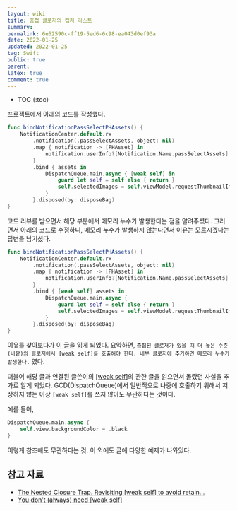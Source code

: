 ```yaml
---
layout: wiki
title: 중첩 클로저의 캡처 리스트
summary: 
permalink: 6e52590c-ff19-5ed6-6c98-ea043d0ef93a
date: 2022-01-25
updated: 2022-01-25
tag: Swift 
public: true
parent: 
latex: true
comment: true
---
```


* TOC
{:toc}

프로젝트에서 아래의 코드를 작성했다.

```swift
func bindNotificationPassSelectPHAssets() {
	NotificationCenter.default.rx
		.notification(.passSelectAssets, object: nil)
		.map { notification -> [PHAsset] in
			notification.userInfo?[Notification.Name.passSelectAssets] as? [PHAsset] ?? []
		}
		.bind { assets in
			DispatchQueue.main.async { [weak self] in
				guard let self = self else { return }
				self.selectedImages = self.viewModel.requestThumbnailImages(with: assets)
			}
		}.disposed(by: disposeBag)
}
```

코드 리뷰를 받으면서 해당 부분에서 메모리 누수가 발생한다는 점을 알려주셨다. 그러면서 아래의 코드로 수정하니, 메모리 누수가 발생하지 않는다면서 이유는 모르시겠다는 답변을 남기셨다.

```swift
func bindNotificationPassSelectPHAssets() {
	NotificationCenter.default.rx
		.notification(.passSelectAssets, object: nil)
		.map { notification -> [PHAsset] in
			notification.userInfo?[Notification.Name.passSelectAssets] as? [PHAsset] ?? []
		}
		.bind { [weak self] assets in
			DispatchQueue.main.async {
				guard let self = self else { return }
				self.selectedImages = self.viewModel.requestThumbnailImages(with: assets)
			}
		}.disposed(by: disposeBag)
}
```

이유를 찾아보다가 [이 글](https://medium.com/flawless-app-stories/the-nested-closure-trap-356a0145b6d)을 읽게 되었다. 요약하면, `중첩된 클로저가 있을 때 더 높은 수준(바깥)의 클로저에서 [weak self]를 호출해야 한다. 내부 클로저에 추가하면 메모리 누수가 발생한다.` 였다. 

더불어 해당 글과 연결된 글쓴이의 [\[weak self\]](https://medium.com/@almalehdev/you-dont-always-need-weak-self-a778bec505ef)의 관한 글을 읽으면서 몰랐던 사실을 추가로 알게 되었다. GCD(DispatchQueue)에서 일반적으로 나중에 호출하기 위해서 저장하지 않는 이상 `[weak self]`를 쓰지 않아도 무관하다는 것이다.

예를 들어,
```swift
DispatchQueue.main.async {
	self.view.backgroundColor = .black
}
```

이렇게 참조해도 무관하다는 것. 이 외에도 글에 다양한 예제가 나와있다. 

## 참고 자료

- [The Nested Closure Trap. Revisiting [weak self] to avoid retain…](https://medium.com/@almalehdev/the-nested-closure-trap-356a0145b6d)
- [You don’t (always) need [weak self]](https://medium.com/@almalehdev/you-dont-always-need-weak-self-a778bec505ef)
